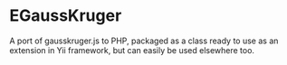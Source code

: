 EGaussKruger
============

A port of gausskruger.js to PHP, packaged as a class ready to use as an extension in Yii framework, but can easily be used elsewhere too.
